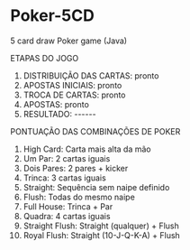 # Poker-5CD
5 card draw Poker game (Java)

ETAPAS DO JOGO

1. DISTRIBUIÇÃO DAS CARTAS: pronto
2. APOSTAS INICIAIS: pronto
3. TROCA DE CARTAS: pronto
4. APOSTAS: pronto
5. RESULTADO: ------

PONTUAÇÃO DAS COMBINAÇÕES DE POKER

1. High Card: Carta mais alta da mão
2. Um Par: 2 cartas iguais
3. Dois Pares: 2 pares + kicker
4. Trinca: 3 cartas iguais
5. Straight: Sequência sem naipe definido
6. Flush: Todas do mesmo naipe
7. Full House: Trinca + Par
8. Quadra: 4 cartas iguais
9. Straight Flush: Straight (qualquer) + Flush
10. Royal Flush: Straight (10-J-Q-K-A) + Flush
